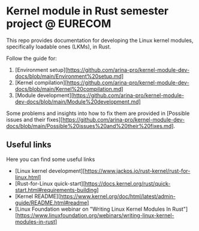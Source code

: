 # Kernel module in Rust semester project @ EURECOM
This repo provides documentation for developing the Linux kernel modules, specifically loadable ones (LKMs), in Rust.

Follow the guide for:
1. [Environment setup][https://github.com/arina-pro/kernel-module-dev-docs/blob/main/Environment%20setup.md]
2. [Kernel compilation][https://github.com/arina-pro/kernel-module-dev-docs/blob/main/Kernel%20compilation.md]
3. [Module development][https://github.com/arina-pro/kernel-module-dev-docs/blob/main/Module%20development.md]

Some problems and insights into how to fix them are provided in [Possible issues and their fixes][https://github.com/arina-pro/kernel-module-dev-docs/blob/main/Possible%20issues%20and%20their%20fixes.md].

## Useful links
Here you can find some useful links
- [Linux kernel development][https://www.jackos.io/rust-kernel/rust-for-linux.html]
- [Rust-for-Linux quick-start][https://docs.kernel.org/rust/quick-start.html#requirements-building]
- [Kernel README][https://www.kernel.org/doc/html/latest/admin-guide/README.html#readme]
- [Linux Foundation webinar on "Writing Linux Kernel Modules In Rust"][https://www.linuxfoundation.org/webinars/writing-linux-kernel-modules-in-rust]